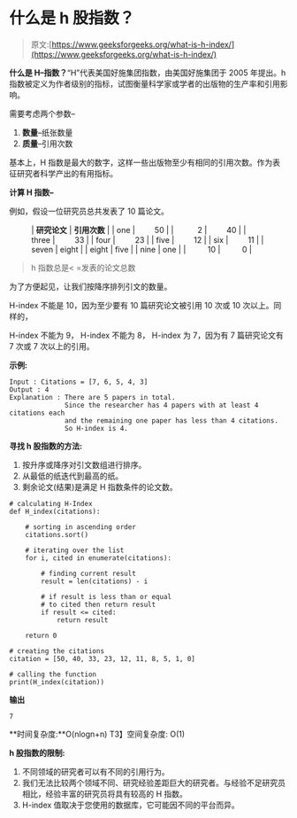 # 什么是 h 股指数？

> 原文:[https://www.geeksforgeeks.org/what-is-h-index/](https://www.geeksforgeeks.org/what-is-h-index/)

**什么是 H–指数？**“H”代表美国好施集团指数，由美国好施集团于 2005 年提出。h 指数被定义为作者级别的指标，试图衡量科学家或学者的出版物的生产率和引用影响。

需要考虑两个参数–

1.  **数量**–纸张数量
2.  **质量**–引用次数

基本上，H 指数是最大的数字，这样一些出版物至少有相同的引用次数。作为表征研究者科学产出的有用指标。

**计算 H 指数–**

例如，假设一位研究员总共发表了 10 篇论文。

<figure class="table">

| **研究论文** | **引用次数** |
| one |         50 |
|           2 |         40 |
| three |         33 |
| four |         23 |
| five |         12 |
| six |         11 |
| seven | eight |
| eight | five |
| nine | one |
|          10 |          0 |

</figure>

> h 指数总是< =发表的论文总数

为了方便起见，让我们按降序排列引文的数量。

H-index 不能是 10，因为至少要有 10 篇研究论文被引用 10 次或 10 次以上。同样的，

H-index 不能为 9，
H-index 不能为 8，
H-index 为 7，因为有 7 篇研究论文有 7 次或 7 次以上的引用。

**示例:**

```
Input : Citations = [7, 6, 5, 4, 3]
Output : 4
Explanation : There are 5 papers in total. 
              Since the researcher has 4 papers with at least 4 citations each 
              and the remaining one paper has less than 4 citations. 
              So H-index is 4.

```

**寻找 h 股指数的方法:**

1.  按升序或降序对引文数组进行排序。
2.  从最低的纸迭代到最高的纸。
3.  剩余论文(结果)是满足 H 指数条件的论文数。

```
# calculating H-Index
def H_index(citations):

    # sorting in ascending order
    citations.sort()

    # iterating over the list
    for i, cited in enumerate(citations):

        # finding current result
        result = len(citations) - i

        # if result is less than or equal
        # to cited then return result
        if result <= cited:
            return result

    return 0

# creating the citations
citation = [50, 40, 33, 23, 12, 11, 8, 5, 1, 0]

# calling the function
print(H_index(citation))
```

**输出**

```
7
```

**时间复杂度:**O(nlogn+n)
T3】空间复杂度: O(1)

**h 股指数的限制:**

1.  不同领域的研究者可以有不同的引用行为。
2.  我们无法比较两个领域不同、研究经验差距巨大的研究者。与经验不足研究员相比，经验丰富的研究员将具有较高的 H 指数。
3.  H-index 值取决于您使用的数据库，它可能因不同的平台而异。